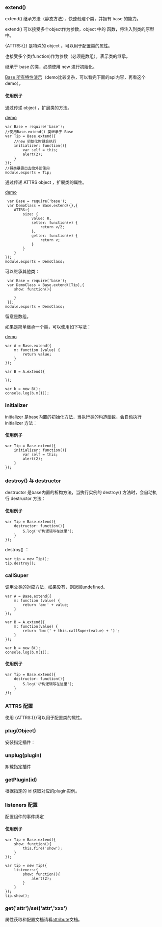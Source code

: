 ### extend()

extend() 继承方法（静态方法），快速创建个类，并拥有 base 的能力。

extend() 可以接受多个object作为参数，object 中的 函数，将注入到类的原型中。

{ATTRS:{}} 是特殊的 object ，可以用于配置类的属性。

也接受多个类(function)作为参数（必须是数组），表示类的继承。

继承于 base 的类，必须使用 new 进行初始化。

[Base 所有特性演示](https://jsfiddle.net/minghe36/dgqyxus5/)（demo比较复杂，可以看完下面的api内容，再看这个demo）。

#### 使用例子

通过传递 object ，扩展类的方法。

[demo](https://jsfiddle.net/minghe36/pkek1vcg/)

	var Base = require('base');
	//使用Base.extend() 类继承于 Base
    var Tip = Base.extend({
        //new 初始化时就会执行
        initializer: function(){
            var self = this;
            alert(2);
        }
    });	
    //将类暴露出去给外部使用
    module.exports = Tip;

通过传递 ATTRS object ，扩展类的属性。

[demo](https://jsfiddle.net/minghe36/438mx0tz/)

	 var Base = require('base');
     var DemoClass = Base.extend({},{
        ATTRS:{
            size: {
                value: 0,
                setter: function(v) {
                    return v/2;
                },
                getter: function(v) {
                    return v;
                }
            }
        }
    });
    module.exports = DemoClass;

可以继承其他类：

	 var Base = require('base');
     var DemoClass = Base.extend([Tip],{
        show: function(){
        
        }
     });
    module.exports = DemoClass;
    
留意是数组。

如果是简单继承一个类，可以使用如下写法：

[demo](https://jsfiddle.net/minghe36/Lqjskb3u/)

    var A = Base.extend({
        m: function (value) {
            return value;
        }
    });

    var B = A.extend({
        
    });

    var b = new B();
    console.log(b.m(1));

### initializer

initializer 是base内置的初始化方法，当执行类的构造函数，会自动执行 initializer 方法：

#### 使用例子

    var Tip = Base.extend({
        initializer: function(){
            var self = this;
            alert(2);
        }
    });
    
### destroy() 与 destructor

destructor 是base内置的析构方法，当执行实例的 destroy() 方法时，会自动执行 destructor 方法：

#### 使用例子

    var Tip = Base.extend({
        destructor: function(){
            S.log('析构逻辑写在这里');
        }
    });
    
destroy() ：

    var tip = new Tip();
    tip.destroy();

### callSuper

调用父类的对应方法，如果没有，则返回undefined。

    var A = Base.extend({
        m: function (value) {
            return 'am:' + value;
        }
    });

    var B = A.extend({
        m: function(value) {
            return 'bm:(' + this.callSuper(value) + ')';
        }
    });

    var b = new B();
    console.log(b.m(1));

#### 使用例子

    var Tip = Base.extend({
        destructor: function(){
            S.log('析构逻辑写在这里');
        }
    });

    
### ATTRS 配置

使用 {ATTRS:{}}可以用于配置类的属性。

### plug(Object)

安装指定插件：

### unplug(plugin)

卸载指定插件

### getPlugin(id)

根据指定的 id 获取对应的plugin实例。

### listeners 配置

配置组件的事件绑定

#### 使用例子

    var Tip = Base.extend({
        show: function(){
            this.fire('show');
        }
    });

    var tip = new Tip({
        listeners:{
            show: function(){
                alert(2);
            }
        }
    });
    tip.show();
    
### get('attr')/set('attr','xxx')

属性获取和配置文档请看[attribute]()文档。
